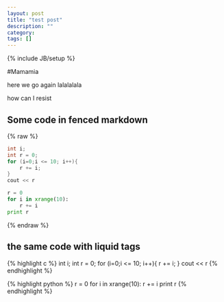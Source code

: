```yaml
---
layout: post
title: "test post"
description: ""
category: 
tags: []
---
```

{% include JB/setup %}

#Mamamia

here we go again
lalalalala

how can I resist

## Some code in fenced markdown
{% raw %}
```c
int i;
int r = 0;
for (i=0;i <= 10; i++){
	r += i;
}
cout << r
```

```python
r = 0
for i in xrange(10):
	r += i
print r
```
{% endraw %}
## the same code with liquid tags

{% highlight c %}
int i;
int r = 0;
for (i=0;i <= 10; i++){
	r += i;
}
cout << r
{% endhighlight %}

{% highlight python %}
r = 0
for i in xrange(10):
	r += i
print r
{% endhighlight %}
